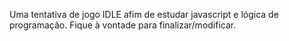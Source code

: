 Uma tentativa de jogo IDLE afim de estudar javascript e lógica de programação. Fique à vontade para finalizar/modificar.